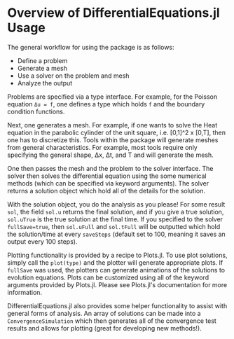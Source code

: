 # Overview of DifferentialEquations.jl Usage

The general workflow for using the package is as follows:

* Define a problem
* Generate a mesh
* Use a solver on the problem and mesh
* Analyze the output

Problems are specified via a type interface. For example, for the Poisson equation
``Δu = f``, one defines a type which holds `f` and the boundary condition functions.

Next, one generates a mesh. For example, if one wants to solve the Heat equation
in the parabolic cylinder of the unit square, i.e. [0,1]^2 x [0,T], then one
has to discretize this. Tools within the package will generate meshes from
general characteristics. For example, most tools require only specifying the
general shape, Δx, Δt, and T and will generate the mesh.

One then passes the mesh and the problem to the solver interface. The solver then
solves the differential equation using the some numerical methods (which can be
specified via keyword arguments). The solver returns a solution object which
hold all of the details for the solution.

With the solution object, you do the analysis as you please! For some result `sol`,
the field `sol.u` returns the final solution, and if you give a true solution,
`sol.uTrue` is the true solution at the final time. If you specified to the solver
`fullSave=true`, then `sol.uFull` and `sol.tFull` will be outputted which hold the
solution/time at every `saveSteps` (default set to 100, meaning it saves an output
every 100 steps).

Plotting functionality is provided by a recipe to Plots.jl. To
use plot solutions, simply call the `plot(type)` and the plotter will generate
appropriate plots. If `fullSave` was used, the plotters can
generate animations of the solutions to evolution equations.
Plots can be customized using all of the keyword arguments
provided by Plots.jl. Please see Plots.jl's documentation for more information.

DifferentialEquations.jl also provides some helper functionality to assist
with general forms of analysis. An array of solutions
can be made into a `ConvergenceSimulation` which then generates all of the
convergence test results and allows for plotting (great for developing new methods!).
